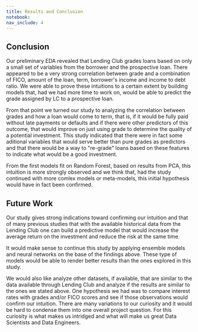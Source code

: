 ```yaml
---
title: Results and Conclusion
notebook:
nav_include: 4
---
```


## Conclusion
Our preliminary EDA revealed that Lending Club grades loans based on only a small set of variables from the borrower and the prospective loan. There appeared to be a very strong correlation between grade and a combination of FICO, amount of the loan, term, borrower's income and income to debt ratio. We were able to prove these intuitions to a certain extent by building models that, had we had more time to work on, would be able to predict the grade assigned by LC to a prospective loan.

From that point we turned our study to analyzing the correlation between grades and how a loan would come to term, that is, if it would be fully paid without late payments or defaults and if there were other predictors of this outcome, that would improve on just using grade to determine the quality of a potential investment. This study indicated that there were in fact some aditional variables that would serve better than pure grades as predictors and that there would be a way to "re-grade" loans based on these features to indicate what would be a good investment.

From the first models fit on Random Forest, based on results from PCA, this intuition is more strongly observed and we think that, had the study continued with more comlex models or meta-models, this initial hypothesis would have in fact been confirmed. 

## Future Work 
Our study gives strong indications toward confirming our intuition and that of many previous studies that with the available historical data from the Lending Club one can build a predictive model that would increase the average return on the investment and reduce the risk at the same time.

It would make sense to continue this study by applying ensemble models and neural networks on the base of the findings above. These type of models would be able to render better results than the ones explored in this study.

We would also like analyze other datasets, if available, that are similar to the data available through Lending Club and analyze if the results are similar to the ones we stated above. One hypothesis we had was to compare interest rates with grades and/or FICO scores and see if those observations would confirm our intuition. There are many variations to our curiosity and it would be hard to condense them into one overall project question. For this curiosity is what makes us intridged and what will make us great Data Scientists and Data Engineers.
